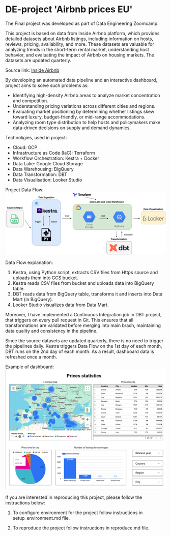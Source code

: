# DE-project 'Airbnb prices EU'
The Final project was developed as part of Data Engineering Zoomcamp. 

This project is based on data from Inside Airbnb platform, which provides detailed datasets about Airbnb listings, including information on hosts, reviews, pricing, availability, and more. These datasets are valuable for analyzing trends in the short-term rental market, understanding host behavior, and evaluating the impact of Airbnb on housing markets. The datasets are updated quarterly. 

Source link: [Inside Airbnb](https://insideairbnb.com/get-the-data/.) 

By developing an automated data pipeline and an interactive dashboard, project aims to solve such problems as:
- Identifying high-density Airbnb areas to analyze market concentration and competition. 
- Understanding pricing variations across different cities and regions.
- Evaluating market positioning by determining whether listings skew toward luxury, budget-friendly, or mid-range accommodations.
- Analyzing room type distribution to help hosts and policymakers make data-driven decisions on supply and demand dynamics.

Technoligies, used in project:
- Cloud: GCP
- Infrastructure as Code (IaC): Terraform
- Workflow Orchestration: Kestra + Docker
- Data Lake: Google Cloud Storage
- Data Warehousing: BigQuery
- Data Transformation: DBT
- Data Visualisation: Looker Studio

Project Data Flow:
![Data Flow](<Data flow.png>)

Data Flow explanation: 
1. Kestra, using Python script, extracts CSV files from Https source and uploads them into GCS bucket.
2. Kestra reads CSV files from bucket and uploads data into BigQuery table. 
3. DBT reads data from BigQuery table, transforms it and inserts into Data Mart (in BigQuery). 
4. Looker Studio visualizes data from Data Mart. 

Moreover, I have implemented a Continuous Integration job in DBT project, that triggers on every pull request in Git. This ensures that all transformations are validated before merging into main brach, maintaining data quality and consistency in the pipeline.

Since the source datasets are updated quarterly, there is no need to trigger the pipelines daily.
Kestra triggers Data Flow on the 1st day of each month, DBT runs on the 2nd day of each month. 
As a result, dashboard data is refreshed once a month. 

Example of dashboard: 
![dashboard](<looker/Prices statistics.png>)


If you are interested in reproducing this project, please follow the instructions below:

1. To configure environment for the project follow instructions in setup_environment.md file.

2. To reproduce the project follow instructions in reproduce.md file. 
















